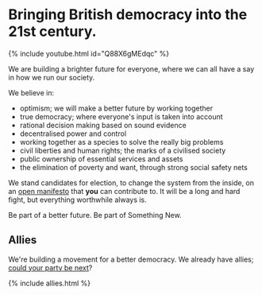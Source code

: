 ---
---

# Bringing British democracy into the 21st century.

{% include youtube.html id="Q88X6gMEdqc" %}

We are building a brighter future for everyone, where we can all have a say in how we run our society.

We believe in:

* optimism; we will make a better future by working together
* true democracy; where everyone's input is taken into account
* rational decision making based on sound evidence
* decentralised power and control
* working together as a species to solve the really big problems
* civil liberties and human rights; the marks of a civilised society
* public ownership of essential services and assets
* the elimination of poverty and want, through strong social safety nets

We stand candidates for election, to change the system from the inside, on an [open manifesto](http://openpolitics.org.uk/manifesto) that **you** can contribute to. It will be a long and hard fight, but everything worthwhile always is.

Be part of a better future. Be part of Something New.

## Allies

We're building a movement for a better democracy. We already have allies; [could your party be next](/party_alliances.html)?

{% include allies.html %}